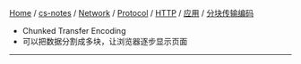 [Home](https://mengxianbin.github.io) /
[cs-notes](https://mengxianbin.github.io/cs-notes/site) /
[Network](https://mengxianbin.github.io/cs-notes/site/Network) /
[Protocol](https://mengxianbin.github.io/cs-notes/site/Network/Protocol) /
[HTTP](https://mengxianbin.github.io/cs-notes/site/Network/Protocol/HTTP) /
[应用](https://mengxianbin.github.io/cs-notes/site/Network/Protocol/HTTP/%E5%BA%94%E7%94%A8) /
[分块传输编码](https://mengxianbin.github.io/cs-notes/site/Network/Protocol/HTTP/%E5%BA%94%E7%94%A8/%E5%88%86%E5%9D%97%E4%BC%A0%E8%BE%93%E7%BC%96%E7%A0%81)

* Chunked Transfer Encoding
* 可以把数据分割成多块，让浏览器逐步显示页面

---
